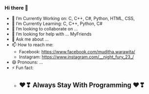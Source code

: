 ### Hi there 👋


- 🔭 I’m Currently Working on: C, C++, C#, Python, HTML, CSS,
- 🌱 I’m Currently Learning: C, C++, Python, C#
- 👯 I’m looking to collaborate on ...
- 🤔 I’m looking for help with ... MyFriends
- 💬 Ask me about ...
- 📫 How to reach me:
  - Facebook: https://www.facebook.com/muditha.warawita/
  - Instagram: https://www.instagram.com/__night_fury_23_/
- 😄 Pronouns: ...
- ⚡ Fun fact:
  - ## ❤❣ Always Stay With Programming ❤❣
